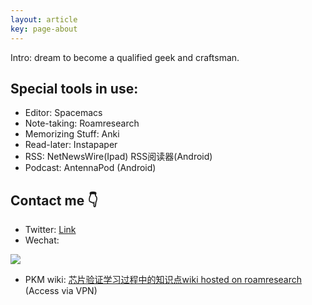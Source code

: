 ```yaml
---
layout: article
key: page-about
---
```


Intro: dream to become a qualified geek and craftsman.

## Special tools in use:
* Editor: Spacemacs
* Note-taking: Roamresearch
* Memorizing Stuff: Anki
* Read-later: Instapaper
* RSS: NetNewsWire(Ipad) RSS阅读器(Android)
* Podcast: AntennaPod (Android)

## Contact me 👇
* Twitter: [Link](https://twitter.com/Jeson50084885)
* Wechat:

![](https://image-icons.oss-cn-beijing.aliyuncs.com/img/mmqrcode1626076198560.png)

* PKM wiki: [芯片验证学习过程中的知识点wiki hosted on roamresearch](https://roamresearch.com/#/app/computationalmaterials/page/9wvQ7qU9j) (Access via VPN)
